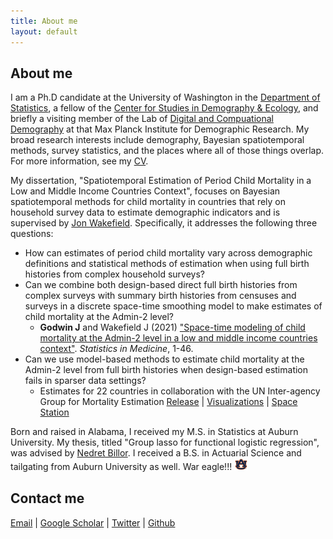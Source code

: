 ```yaml
---
title: About me
layout: default
---
```


## About me
I am a Ph.D candidate at the University of Washington in the [Department of Statistics](https://stat.uw.edu/), a fellow of the [Center for Studies in Demography & Ecology](https://csde.washington.edu/), and briefly a visiting member of the Lab of [Digital and Compuational Demography](https://www.demogr.mpg.de/en/research_6120/digital_and_computational_demography_5555) at that Max Planck Institute for Demographic Research. My broad research interests include demography, Bayesian spatiotemporal methods, survey statistics, and the places where all of those things overlap. For more information, see my [CV](./CV.pdf).

My dissertation, "Spatiotemporal Estimation of Period Child Mortality in a Low and Middle Income Countries Context", focuses on Bayesian spatiotemporal methods for child mortality in countries that rely on household survey data to estimate demographic indicators and is supervised by [Jon Wakefield](https://faculty.washington.edu/jonno/). Specifically, it addresses the following three questions:

  * How can estimates of period child mortality vary across demographic definitions and statistical methods of estimation when using full birth histories from complex household surveys?
  * Can we combine both design-based direct full birth histories from complex surveys with summary birth histories from censuses and surveys in a discrete space-time smoothing model to make estimates of child mortality at the Admin-2 level?
    -  **Godwin J** and Wakefield J (2021) ["Space-time modeling of child mortality at the Admin-2 level in a low and middle income countries context"](https://doi.org/10.1002/sim.8854). *Statistics in Medicine*, 1-46.
  * Can we use model-based methods to estimate child mortality at the Admin-2 level from full birth histories when design-based estimation fails in sparser data settings?
    -  Estimates for 22 countries in collaboration with the UN Inter-agency Group for Mortality Estimation
       [Release](https://data.unicef.org/resources/subnational-under-five-mortality-estimates-1990-2019/) | [Visualizations](https://childmortality.org/data) | [Space Station](https://faculty.washington.edu/jonno/space-station.html)

Born and raised in Alabama, I received my M.S. in Statistics at Auburn University. My thesis, titled "Group lasso for functional logistic regression", was advised by [Nedret Billor](http://webhome.auburn.edu/~billone/). I received a B.S. in Actuarial Science and tailgating from Auburn University as well. War eagle!!!  <img src="./AU.jpg" width="22">

## Contact me
[Email](mailto:jlg0003@uw.edu) | [Google Scholar](https://scholar.google.com/citations?user=a33WpAcAAAAJ&hl=en) | [Twitter](https://www.twitter.com/j_l_godwin) | [Github](https://github.com/jlgodwin)
